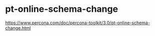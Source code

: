 # **pt-online-schema-change**

https://www.percona.com/doc/percona-toolkit/3.0/pt-online-schema-change.html


